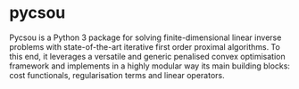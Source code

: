 # pycsou
Pycsou is a Python 3 package for solving finite-dimensional linear inverse problems with state-of-the-art iterative first order proximal algorithms. To this end, it leverages a versatile and generic penalised convex optimisation framework and implements in a highly modular way its main building blocks: cost functionals, regularisation terms and linear operators.
